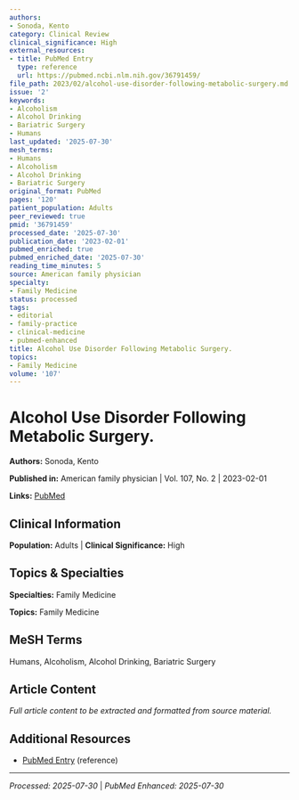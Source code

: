 ```yaml
---
authors:
- Sonoda, Kento
category: Clinical Review
clinical_significance: High
external_resources:
- title: PubMed Entry
  type: reference
  url: https://pubmed.ncbi.nlm.nih.gov/36791459/
file_path: 2023/02/alcohol-use-disorder-following-metabolic-surgery.md
issue: '2'
keywords:
- Alcoholism
- Alcohol Drinking
- Bariatric Surgery
- Humans
last_updated: '2025-07-30'
mesh_terms:
- Humans
- Alcoholism
- Alcohol Drinking
- Bariatric Surgery
original_format: PubMed
pages: '120'
patient_population: Adults
peer_reviewed: true
pmid: '36791459'
processed_date: '2025-07-30'
publication_date: '2023-02-01'
pubmed_enriched: true
pubmed_enriched_date: '2025-07-30'
reading_time_minutes: 5
source: American family physician
specialty:
- Family Medicine
status: processed
tags:
- editorial
- family-practice
- clinical-medicine
- pubmed-enhanced
title: Alcohol Use Disorder Following Metabolic Surgery.
topics:
- Family Medicine
volume: '107'
---
```


# Alcohol Use Disorder Following Metabolic Surgery.

**Authors:** Sonoda, Kento

**Published in:** American family physician | Vol. 107, No. 2 | 2023-02-01

**Links:** [PubMed](https://pubmed.ncbi.nlm.nih.gov/36791459/)

## Clinical Information

**Population:** Adults | **Clinical Significance:** High

## Topics & Specialties

**Specialties:** Family Medicine

**Topics:** Family Medicine

## MeSH Terms

Humans, Alcoholism, Alcohol Drinking, Bariatric Surgery

## Article Content

*Full article content to be extracted and formatted from source material.*

## Additional Resources

- [PubMed Entry](https://pubmed.ncbi.nlm.nih.gov/36791459/) (reference)

---

*Processed: 2025-07-30* | *PubMed Enhanced: 2025-07-30*
